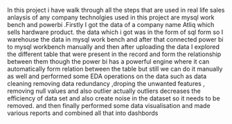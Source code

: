 In this project i have walk through all the steps that are used in real life sales anlaysis of any company technolgies used in this project are mysql work bench and powerbi .Firstly I got the data of a company name Atliq which sells hardware product. the data which i got was in the form of sql form so I warehouse the data in mysql work bench and after that connected power bi to mysql workbench manually and then after uploading the data I explored the different table that were present in the record and form the relationship between them though the power bi has a powerful engine where it can automatically form relation between the table but still we can do it manually as well and performed some EDA operations on the data such as data cleaning removing data redundancy ,droping the unwanted features , removing null values and also outlier actually outliers decreases the efficiency of data set and also create noise in the dataset so it needs to be removed. and then finally performed some data visualisation and made various reports and combined all that into dashbords
